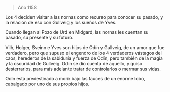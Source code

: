 > Año 1158

Los 4 deciden visitar a las nornas como recurso para conocer su pasado, y la relación de eso con Gullveig y los sueños de Yves.

Cuando llegan al Pozo de Urd en Midgard, las nornas les cuentan su pasado, su presente y su futuro.

Vilh, Holger, Sveinn e Yves son hijos de Odín y Gullveig, de un amor que fue verdadero, pero que supuso el engendro de los 4 verdaderos vástagos del caos, herederos de la sabiduría y fuerza de Odín, pero también de la magia y la oscuridad de Gullveig. Odín se dio cuenta de aquello, y quiso desterrarlos, para más adelante tratar de controlarlos o mermar sus vidas.

Odín está predestinado a morir bajo las fauces de un enorme lobo, cabalgado por uno de sus propios hijos.
